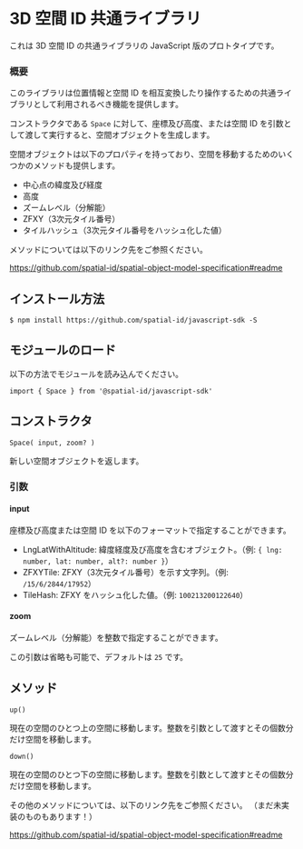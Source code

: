 # 3D 空間 ID 共通ライブラリ

これは 3D 空間 ID の共通ライブラリの JavaScript 版のプロトタイプです。

### 概要

このライブラリは位置情報と空間 ID を相互変換したり操作するための共通ライブラリとして利用されるべき機能を提供します。

コンストラクタである `Space` に対して、座標及び高度、または空間 ID を引数として渡して実行すると、空間オブジェクトを生成します。

空間オブジェクトは以下のプロパティを持っており、空間を移動するためのいくつかのメソッドも提供します。

* 中心点の緯度及び経度
* 高度
* ズームレベル（分解能）
* ZFXY（3次元タイル番号）
* タイルハッシュ（3次元タイル番号をハッシュ化した値）

メソッドについては以下のリンク先をご参照ください。

https://github.com/spatial-id/spatial-object-model-specification#readme

## インストール方法

```
$ npm install https://github.com/spatial-id/javascript-sdk -S
```

## モジュールのロード

以下の方法でモジュールを読み込んでください。

```
import { Space } from '@spatial-id/javascript-sdk'
```

## コンストラクタ

```
Space( input, zoom? )
```

新しい空間オブジェクトを返します。

### 引数

#### input

座標及び高度または空間 ID を以下のフォーマットで指定することができます。

* LngLatWithAltitude: 緯度経度及び高度を含むオブジェクト。（例: `{ lng: number, lat: number, alt?: number }`）
* ZFXYTile: ZFXY（3次元タイル番号）を示す文字列。（例: `/15/6/2844/17952`）
* TileHash: ZFXY をハッシュ化した値。（例: `100213200122640`）

#### zoom

ズームレベル（分解能）を整数で指定することができます。

この引数は省略も可能で、デフォルトは `25` です。

## メソッド

```
up()
```

現在の空間のひとつ上の空間に移動します。整数を引数として渡すとその個数分だけ空間を移動します。

```
down()
```

現在の空間のひとつ下の空間に移動します。整数を引数として渡すとその個数分だけ空間を移動します。

その他のメソッドについては、以下のリンク先をご参照ください。
（まだ未実装のものもあります！）

https://github.com/spatial-id/spatial-object-model-specification#readme
